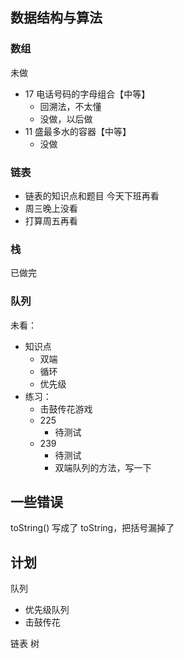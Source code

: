 ## 数据结构与算法

### 数组

未做

- 17 电话号码的字母组合【中等】
  - 回溯法，不太懂
  - 没做，以后做
- 11 盛最多水的容器【中等】
  - 没做

### 链表

- 链表的知识点和题目 今天下班再看
- 周三晚上没看
- 打算周五再看

### 栈

已做完

### 队列

未看：

- 知识点
  - 双端
  - 循环
  - 优先级
- 练习：
  - 击鼓传花游戏
  - 225
    - 待测试
  - 239
    - 待测试
    - 双端队列的方法，写一下

## 一些错误

toString() 写成了 toString，把括号漏掉了

## 计划

队列

- 优先级队列
- 击鼓传花

链表
树
